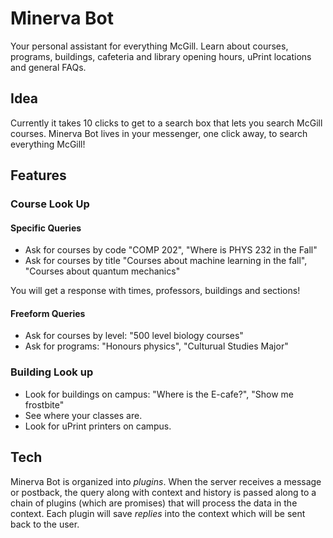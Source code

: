 # Minerva Bot

Your personal assistant for everything McGill. Learn about courses, programs, buildings, cafeteria and library opening hours, uPrint locations and general FAQs.

## Idea

Currently it takes 10 clicks to get to a search box that lets you search McGill courses. Minerva Bot lives in your messenger, one click away, to search everything McGill!

## Features

### Course Look Up

#### Specific Queries
- Ask for courses by code "COMP 202", "Where is PHYS 232 in the Fall"
- Ask for courses by title "Courses about machine learning in the fall", "Courses about quantum mechanics"

You will get a response with times, professors, buildings and sections!

#### Freeform Queries
- Ask for courses by level: "500 level biology courses"
- Ask for programs: "Honours physics", "Culturual Studies Major"

### Building Look up
- Look for buildings on campus: "Where is the E-cafe?", "Show me frostbite"
- See where your classes are.
- Look for uPrint printers on campus.

## Tech

Minerva Bot is organized into *plugins*. When the server receives a message or postback, the query along with context and history is passed along to a chain of plugins (which are promises) that will process the data in the context. Each plugin will save *replies* into the context which will be sent back to the user. 

